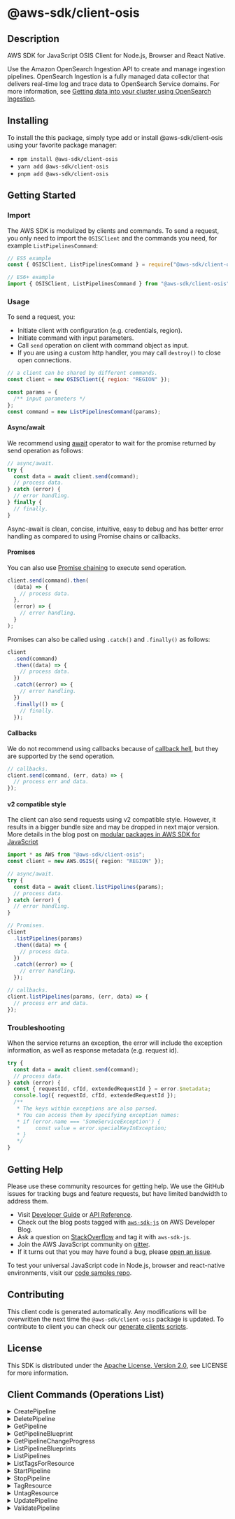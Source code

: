 <!-- generated file, do not edit directly -->

# @aws-sdk/client-osis

## Description

AWS SDK for JavaScript OSIS Client for Node.js, Browser and React Native.

<p>Use the Amazon OpenSearch Ingestion API to create and manage ingestion pipelines. OpenSearch Ingestion is a
fully managed data collector that delivers real-time log and trace data to OpenSearch Service domains. For more information, see
<a href="https://docs.aws.amazon.com/opensearch-service/latest/developerguide/ingestion.html">Getting data into your cluster using OpenSearch Ingestion</a>.</p>

## Installing

To install the this package, simply type add or install @aws-sdk/client-osis
using your favorite package manager:

- `npm install @aws-sdk/client-osis`
- `yarn add @aws-sdk/client-osis`
- `pnpm add @aws-sdk/client-osis`

## Getting Started

### Import

The AWS SDK is modulized by clients and commands.
To send a request, you only need to import the `OSISClient` and
the commands you need, for example `ListPipelinesCommand`:

```js
// ES5 example
const { OSISClient, ListPipelinesCommand } = require("@aws-sdk/client-osis");
```

```ts
// ES6+ example
import { OSISClient, ListPipelinesCommand } from "@aws-sdk/client-osis";
```

### Usage

To send a request, you:

- Initiate client with configuration (e.g. credentials, region).
- Initiate command with input parameters.
- Call `send` operation on client with command object as input.
- If you are using a custom http handler, you may call `destroy()` to close open connections.

```js
// a client can be shared by different commands.
const client = new OSISClient({ region: "REGION" });

const params = {
  /** input parameters */
};
const command = new ListPipelinesCommand(params);
```

#### Async/await

We recommend using [await](https://developer.mozilla.org/en-US/docs/Web/JavaScript/Reference/Operators/await)
operator to wait for the promise returned by send operation as follows:

```js
// async/await.
try {
  const data = await client.send(command);
  // process data.
} catch (error) {
  // error handling.
} finally {
  // finally.
}
```

Async-await is clean, concise, intuitive, easy to debug and has better error handling
as compared to using Promise chains or callbacks.

#### Promises

You can also use [Promise chaining](https://developer.mozilla.org/en-US/docs/Web/JavaScript/Guide/Using_promises#chaining)
to execute send operation.

```js
client.send(command).then(
  (data) => {
    // process data.
  },
  (error) => {
    // error handling.
  }
);
```

Promises can also be called using `.catch()` and `.finally()` as follows:

```js
client
  .send(command)
  .then((data) => {
    // process data.
  })
  .catch((error) => {
    // error handling.
  })
  .finally(() => {
    // finally.
  });
```

#### Callbacks

We do not recommend using callbacks because of [callback hell](http://callbackhell.com/),
but they are supported by the send operation.

```js
// callbacks.
client.send(command, (err, data) => {
  // process err and data.
});
```

#### v2 compatible style

The client can also send requests using v2 compatible style.
However, it results in a bigger bundle size and may be dropped in next major version. More details in the blog post
on [modular packages in AWS SDK for JavaScript](https://aws.amazon.com/blogs/developer/modular-packages-in-aws-sdk-for-javascript/)

```ts
import * as AWS from "@aws-sdk/client-osis";
const client = new AWS.OSIS({ region: "REGION" });

// async/await.
try {
  const data = await client.listPipelines(params);
  // process data.
} catch (error) {
  // error handling.
}

// Promises.
client
  .listPipelines(params)
  .then((data) => {
    // process data.
  })
  .catch((error) => {
    // error handling.
  });

// callbacks.
client.listPipelines(params, (err, data) => {
  // process err and data.
});
```

### Troubleshooting

When the service returns an exception, the error will include the exception information,
as well as response metadata (e.g. request id).

```js
try {
  const data = await client.send(command);
  // process data.
} catch (error) {
  const { requestId, cfId, extendedRequestId } = error.$metadata;
  console.log({ requestId, cfId, extendedRequestId });
  /**
   * The keys within exceptions are also parsed.
   * You can access them by specifying exception names:
   * if (error.name === 'SomeServiceException') {
   *     const value = error.specialKeyInException;
   * }
   */
}
```

## Getting Help

Please use these community resources for getting help.
We use the GitHub issues for tracking bugs and feature requests, but have limited bandwidth to address them.

- Visit [Developer Guide](https://docs.aws.amazon.com/sdk-for-javascript/v3/developer-guide/welcome.html)
  or [API Reference](https://docs.aws.amazon.com/AWSJavaScriptSDK/v3/latest/index.html).
- Check out the blog posts tagged with [`aws-sdk-js`](https://aws.amazon.com/blogs/developer/tag/aws-sdk-js/)
  on AWS Developer Blog.
- Ask a question on [StackOverflow](https://stackoverflow.com/questions/tagged/aws-sdk-js) and tag it with `aws-sdk-js`.
- Join the AWS JavaScript community on [gitter](https://gitter.im/aws/aws-sdk-js-v3).
- If it turns out that you may have found a bug, please [open an issue](https://github.com/aws/aws-sdk-js-v3/issues/new/choose).

To test your universal JavaScript code in Node.js, browser and react-native environments,
visit our [code samples repo](https://github.com/aws-samples/aws-sdk-js-tests).

## Contributing

This client code is generated automatically. Any modifications will be overwritten the next time the `@aws-sdk/client-osis` package is updated.
To contribute to client you can check our [generate clients scripts](https://github.com/aws/aws-sdk-js-v3/tree/main/scripts/generate-clients).

## License

This SDK is distributed under the
[Apache License, Version 2.0](http://www.apache.org/licenses/LICENSE-2.0),
see LICENSE for more information.

## Client Commands (Operations List)

<details>
<summary>
CreatePipeline
</summary>

[Command API Reference](https://docs.aws.amazon.com/AWSJavaScriptSDK/v3/latest/clients/client-osis/classes/createpipelinecommand.html) / [Input](https://docs.aws.amazon.com/AWSJavaScriptSDK/v3/latest/clients/client-osis/interfaces/createpipelinecommandinput.html) / [Output](https://docs.aws.amazon.com/AWSJavaScriptSDK/v3/latest/clients/client-osis/interfaces/createpipelinecommandoutput.html)

</details>
<details>
<summary>
DeletePipeline
</summary>

[Command API Reference](https://docs.aws.amazon.com/AWSJavaScriptSDK/v3/latest/clients/client-osis/classes/deletepipelinecommand.html) / [Input](https://docs.aws.amazon.com/AWSJavaScriptSDK/v3/latest/clients/client-osis/interfaces/deletepipelinecommandinput.html) / [Output](https://docs.aws.amazon.com/AWSJavaScriptSDK/v3/latest/clients/client-osis/interfaces/deletepipelinecommandoutput.html)

</details>
<details>
<summary>
GetPipeline
</summary>

[Command API Reference](https://docs.aws.amazon.com/AWSJavaScriptSDK/v3/latest/clients/client-osis/classes/getpipelinecommand.html) / [Input](https://docs.aws.amazon.com/AWSJavaScriptSDK/v3/latest/clients/client-osis/interfaces/getpipelinecommandinput.html) / [Output](https://docs.aws.amazon.com/AWSJavaScriptSDK/v3/latest/clients/client-osis/interfaces/getpipelinecommandoutput.html)

</details>
<details>
<summary>
GetPipelineBlueprint
</summary>

[Command API Reference](https://docs.aws.amazon.com/AWSJavaScriptSDK/v3/latest/clients/client-osis/classes/getpipelineblueprintcommand.html) / [Input](https://docs.aws.amazon.com/AWSJavaScriptSDK/v3/latest/clients/client-osis/interfaces/getpipelineblueprintcommandinput.html) / [Output](https://docs.aws.amazon.com/AWSJavaScriptSDK/v3/latest/clients/client-osis/interfaces/getpipelineblueprintcommandoutput.html)

</details>
<details>
<summary>
GetPipelineChangeProgress
</summary>

[Command API Reference](https://docs.aws.amazon.com/AWSJavaScriptSDK/v3/latest/clients/client-osis/classes/getpipelinechangeprogresscommand.html) / [Input](https://docs.aws.amazon.com/AWSJavaScriptSDK/v3/latest/clients/client-osis/interfaces/getpipelinechangeprogresscommandinput.html) / [Output](https://docs.aws.amazon.com/AWSJavaScriptSDK/v3/latest/clients/client-osis/interfaces/getpipelinechangeprogresscommandoutput.html)

</details>
<details>
<summary>
ListPipelineBlueprints
</summary>

[Command API Reference](https://docs.aws.amazon.com/AWSJavaScriptSDK/v3/latest/clients/client-osis/classes/listpipelineblueprintscommand.html) / [Input](https://docs.aws.amazon.com/AWSJavaScriptSDK/v3/latest/clients/client-osis/interfaces/listpipelineblueprintscommandinput.html) / [Output](https://docs.aws.amazon.com/AWSJavaScriptSDK/v3/latest/clients/client-osis/interfaces/listpipelineblueprintscommandoutput.html)

</details>
<details>
<summary>
ListPipelines
</summary>

[Command API Reference](https://docs.aws.amazon.com/AWSJavaScriptSDK/v3/latest/clients/client-osis/classes/listpipelinescommand.html) / [Input](https://docs.aws.amazon.com/AWSJavaScriptSDK/v3/latest/clients/client-osis/interfaces/listpipelinescommandinput.html) / [Output](https://docs.aws.amazon.com/AWSJavaScriptSDK/v3/latest/clients/client-osis/interfaces/listpipelinescommandoutput.html)

</details>
<details>
<summary>
ListTagsForResource
</summary>

[Command API Reference](https://docs.aws.amazon.com/AWSJavaScriptSDK/v3/latest/clients/client-osis/classes/listtagsforresourcecommand.html) / [Input](https://docs.aws.amazon.com/AWSJavaScriptSDK/v3/latest/clients/client-osis/interfaces/listtagsforresourcecommandinput.html) / [Output](https://docs.aws.amazon.com/AWSJavaScriptSDK/v3/latest/clients/client-osis/interfaces/listtagsforresourcecommandoutput.html)

</details>
<details>
<summary>
StartPipeline
</summary>

[Command API Reference](https://docs.aws.amazon.com/AWSJavaScriptSDK/v3/latest/clients/client-osis/classes/startpipelinecommand.html) / [Input](https://docs.aws.amazon.com/AWSJavaScriptSDK/v3/latest/clients/client-osis/interfaces/startpipelinecommandinput.html) / [Output](https://docs.aws.amazon.com/AWSJavaScriptSDK/v3/latest/clients/client-osis/interfaces/startpipelinecommandoutput.html)

</details>
<details>
<summary>
StopPipeline
</summary>

[Command API Reference](https://docs.aws.amazon.com/AWSJavaScriptSDK/v3/latest/clients/client-osis/classes/stoppipelinecommand.html) / [Input](https://docs.aws.amazon.com/AWSJavaScriptSDK/v3/latest/clients/client-osis/interfaces/stoppipelinecommandinput.html) / [Output](https://docs.aws.amazon.com/AWSJavaScriptSDK/v3/latest/clients/client-osis/interfaces/stoppipelinecommandoutput.html)

</details>
<details>
<summary>
TagResource
</summary>

[Command API Reference](https://docs.aws.amazon.com/AWSJavaScriptSDK/v3/latest/clients/client-osis/classes/tagresourcecommand.html) / [Input](https://docs.aws.amazon.com/AWSJavaScriptSDK/v3/latest/clients/client-osis/interfaces/tagresourcecommandinput.html) / [Output](https://docs.aws.amazon.com/AWSJavaScriptSDK/v3/latest/clients/client-osis/interfaces/tagresourcecommandoutput.html)

</details>
<details>
<summary>
UntagResource
</summary>

[Command API Reference](https://docs.aws.amazon.com/AWSJavaScriptSDK/v3/latest/clients/client-osis/classes/untagresourcecommand.html) / [Input](https://docs.aws.amazon.com/AWSJavaScriptSDK/v3/latest/clients/client-osis/interfaces/untagresourcecommandinput.html) / [Output](https://docs.aws.amazon.com/AWSJavaScriptSDK/v3/latest/clients/client-osis/interfaces/untagresourcecommandoutput.html)

</details>
<details>
<summary>
UpdatePipeline
</summary>

[Command API Reference](https://docs.aws.amazon.com/AWSJavaScriptSDK/v3/latest/clients/client-osis/classes/updatepipelinecommand.html) / [Input](https://docs.aws.amazon.com/AWSJavaScriptSDK/v3/latest/clients/client-osis/interfaces/updatepipelinecommandinput.html) / [Output](https://docs.aws.amazon.com/AWSJavaScriptSDK/v3/latest/clients/client-osis/interfaces/updatepipelinecommandoutput.html)

</details>
<details>
<summary>
ValidatePipeline
</summary>

[Command API Reference](https://docs.aws.amazon.com/AWSJavaScriptSDK/v3/latest/clients/client-osis/classes/validatepipelinecommand.html) / [Input](https://docs.aws.amazon.com/AWSJavaScriptSDK/v3/latest/clients/client-osis/interfaces/validatepipelinecommandinput.html) / [Output](https://docs.aws.amazon.com/AWSJavaScriptSDK/v3/latest/clients/client-osis/interfaces/validatepipelinecommandoutput.html)

</details>
